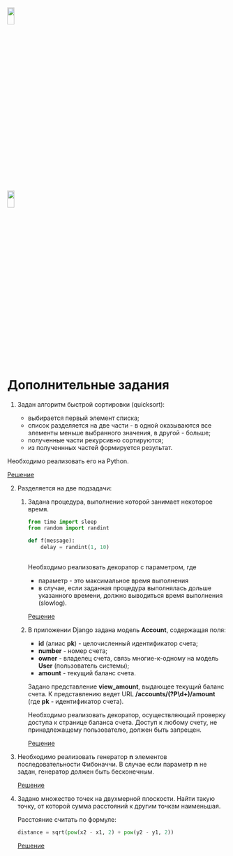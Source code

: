 # <img src="https://worldvectorlogo.com/logos/mail-ru.svg" width="18%" height="10%" alt="" />
## <img src="https://worldvectorlogo.com/logos/python-3.svg" width="18%" height="10%" alt="" />

<h1>Дополнительные задания</h1>

  1. Задан алгоритм быстрой сортировки (quicksort):
     
     - выбирается первый элемент списка;
     - список разделяется на две части - в одной оказываются все элементы меньше выбранного значения, в другой - больше;
     - полученные части рекурсивно сортируются;
     - из полученнных частей формируется результат.
     
   Необходимо реализовать его на Python.
        
   <a href="https://github.com/IIpocTo/mail.ru_python/tree/master/additional_tasks/task_1">Решение</a>
        
  2. Разделяется на две подзадачи:
     
     1. Задана процедура, выполнение которой занимает некоторое время.
     
         ```python
         from time import sleep
         from random import randint

         def f(message):
             delay = randint(1, 10)
                
         ```
     
        Необходимо реализовать декоратор с параметром, где
         
        - параметр - это максимальное время выполнения
        - в случае, если заданная процедура выполнялась дольше указанного времени, должно выводиться время выполнения (slowlog).
     
        <a href="https://github.com/IIpocTo/mail.ru_python/tree/master/additional_tasks/task_2_1">Решение</a> 
     
     2. В приложении Django задана модель **Account**, содержащая поля:
           
         - **id** (алиас **pk**) - целочисленный идентификатор счета;
         - **number** - номер счета;
         - **owner** - владелец счета, связь многие-к-одному на модель **User** (пользователь системы);
         - **amount** - текущий баланс счета.
         
        Задано представление **view_amount**, выдающее текущий баланс счета. К представлению 
        ведет URL **/accounts/(?P<pk>\d+)/amount** (где **pk** - идентификатор счета).
         
        Необходимо реализовать декоратор, осуществляющий проверку доступа к странице баланса счета.
        Доступ к любому счету, не принадлежащему пользователю, должен быть запрещен.
         
        <a href="https://github.com/IIpocTo/mail.ru_python/tree/master/additional_tasks/task_2_2">Решение</a> 
         
  3. Необходимо реализовать генератор **n** элементов последовательности Фибоначчи.
     В случае если параметр **n** не задан, генератор должен быть бесконечным.
     
     <a href="https://github.com/IIpocTo/mail.ru_python/tree/master/additional_tasks/task_3">Решение</a> 
     
  4. Задано множество точек на двухмерной плоскости. Найти такую точку, от которой сумма расстояний к другим точкам наименьшая.
  
     Расстояние считать по формуле:
     
     ```python
     distance = sqrt(pow(x2 - x1, 2) + pow(y2 - y1, 2))   
     ```
     
     <a href="https://github.com/IIpocTo/mail.ru_python/tree/master/additional_tasks/task_4">Решение</a> 
